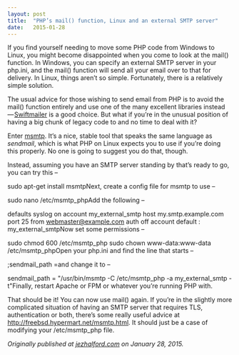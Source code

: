 ```yaml
---
layout:	post
title:	"PHP’s mail() function, Linux and an external SMTP server"
date:	2015-01-28
---
```


  If you find yourself needing to move some PHP code from Windows to Linux, you might become disappointed when you come to look at the mail() function. In Windows, you can specify an external SMTP server in your php.ini, and the mail() function will send all your email over to that for delivery. In Linux, things aren’t so simple. Fortunately, there is a relatively simple solution.

The usual advice for those wishing to send email from PHP is to avoid the mail() function entirely and use one of the many excellent libraries instead — [Swiftmailer](http://swiftmailer.org/) is a good choice. But what if you’re in the unusual position of having a big chunk of legacy code to and no time to deal with it?

Enter [msmtp](http://msmtp.sourceforge.net/). It’s a nice, stable tool that speaks the same language as *sendmail*, which is what PHP on Linux expects you to use if you’re doing this properly. No one is going to suggest you do that, though.

Instead, assuming you have an SMTP server standing by that’s ready to go, you can try this –

sudo apt-get install msmtpNext, create a config file for msmtp to use –

sudo nano /etc/msmtp\_phpAdd the following –

defaults syslog on account my\_external\_smtp host my.smtp.example.com port 25 from webmaster@example.com auth off account default : my\_external\_smtpNow set some permissions –

sudo chmod 600 /etc/msmtp\_php sudo chown www-data:www-data /etc/msmtp\_phpOpen your php.ini and find the line that starts –

;sendmail\_path =and change it to –

sendmail\_path = "/usr/bin/msmtp -C /etc/msmtp\_php -a my\_external\_smtp -t"Finally, restart Apache or FPM or whatever you’re running PHP with.

That should be it! You can now use mail() again. If you’re in the slightly more complicated situation of having an SMTP server that requires TLS, authentication or both, there’s some really useful advice at <http://freebsd.hypermart.net/msmtp.html>. It should just be a case of modifying your /etc/msmtp\_php file.

*Originally published at *[*jezhalford.com*](https://jezhalford.com/2015/01/28/php-mail-function-linux-and-an-external-smtp-server/)* on January 28, 2015.*

  